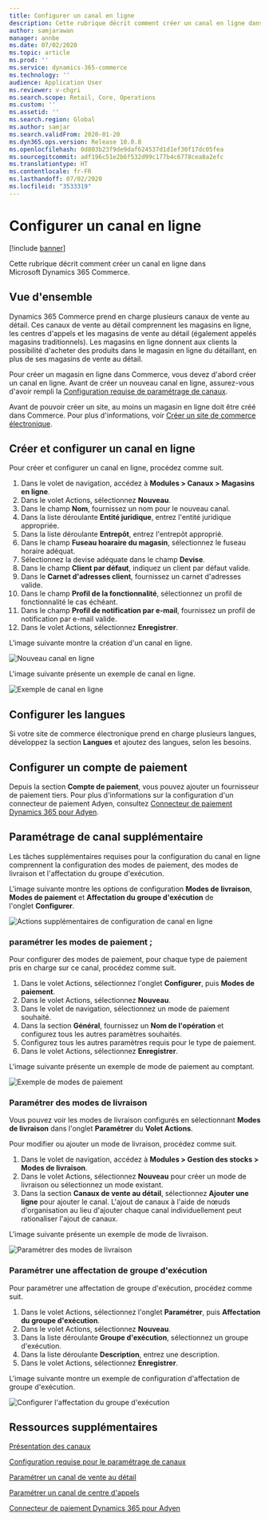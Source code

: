 ```yaml
---
title: Configurer un canal en ligne
description: Cette rubrique décrit comment créer un canal en ligne dans Microsoft Dynamics 365 Commerce.
author: samjarawan
manager: annbe
ms.date: 07/02/2020
ms.topic: article
ms.prod: ''
ms.service: dynamics-365-commerce
ms.technology: ''
audience: Application User
ms.reviewer: v-chgri
ms.search.scope: Retail, Core, Operations
ms.custom: ''
ms.assetid: ''
ms.search.region: Global
ms.author: samjar
ms.search.validFrom: 2020-01-20
ms.dyn365.ops.version: Release 10.0.8
ms.openlocfilehash: 0d803b23f9de9daf624537d1d1ef30f17dc05fea
ms.sourcegitcommit: adf196c51e2b6f532d99c177b4c6778cea8a2efc
ms.translationtype: HT
ms.contentlocale: fr-FR
ms.lasthandoff: 07/02/2020
ms.locfileid: "3533319"
---
```

# <a name="set-up-an-online-channel"></a>Configurer un canal en ligne


[!include [banner](includes/banner.md)]

Cette rubrique décrit comment créer un canal en ligne dans Microsoft Dynamics 365 Commerce.

## <a name="overview"></a>Vue d'ensemble

Dynamics 365 Commerce prend en charge plusieurs canaux de vente au détail. Ces canaux de vente au détail comprennent les magasins en ligne, les centres d'appels et les magasins de vente au détail (également appelés magasins traditionnels). Les magasins en ligne donnent aux clients la possibilité d'acheter des produits dans le magasin en ligne du détaillant, en plus de ses magasins de vente au détail.

Pour créer un magasin en ligne dans Commerce, vous devez d'abord créer un canal en ligne. Avant de créer un nouveau canal en ligne, assurez-vous d'avoir rempli la [Configuration requise de paramétrage de canaux](channels-prerequisites.md).

Avant de pouvoir créer un site, au moins un magasin en ligne doit être créé dans Commerce. Pour plus d'informations, voir [Créer un site de commerce électronique](create-ecommerce-site.md).

## <a name="create-and-configure-a-new-online-channel"></a>Créer et configurer un canal en ligne

Pour créer et configurer un canal en ligne, procédez comme suit.

1. Dans le volet de navigation, accédez à **Modules \> Canaux \> Magasins en ligne**.
1. Dans le volet Actions, sélectionnez **Nouveau**.
1. Dans le champ **Nom**, fournissez un nom pour le nouveau canal.
1. Dans la liste déroulante **Entité juridique**, entrez l'entité juridique appropriée.
1. Dans la liste déroulante **Entrepôt**, entrez l'entrepôt approprié.
1. Dans le champ **Fuseau hoaraire du magasin**, sélectionnez le fuseau horaire adéquat.
1. Sélectionnez la devise adéquate dans le champ **Devise**.
1. Dans le champ **Client par défaut**, indiquez un client par défaut valide.
1. Dans le **Carnet d'adresses client**, fournissez un carnet d'adresses valide.
1. Dans le champ **Profil de la fonctionnalité**, sélectionnez un profil de fonctionnalité le cas échéant.
1. Dans le champ **Profil de notification par e-mail**, fournissez un profil de notification par e-mail valide.
1. Dans le volet Actions, sélectionnez **Enregistrer**.

L'image suivante montre la création d'un canal en ligne.

![Nouveau canal en ligne](media/channel-setup-online-1.png)

L'image suivante présente un exemple de canal en ligne.

![Exemple de canal en ligne](media/channel-setup-online-2.png)

## <a name="set-up-languages"></a>Configurer les langues

Si votre site de commerce électronique prend en charge plusieurs langues, développez la section **Langues** et ajoutez des langues, selon les besoins.

## <a name="set-up-payment-account"></a>Configurer un compte de paiement

Depuis la section **Compte de paiement**, vous pouvez ajouter un fournisseur de paiement tiers. Pour plus d'informations sur la configuration d'un connecteur de paiement Adyen, consultez [Connecteur de paiement Dynamics 365 pour Adyen](../retail/dev-itpro/adyen-connector.md).

## <a name="additional-channel-set-up"></a>Paramétrage de canal supplémentaire

Les tâches supplémentaires requises pour la configuration du canal en ligne comprennent la configuration des modes de paiement, des modes de livraison et l'affectation du groupe d'exécution.

L'image suivante montre les options de configuration **Modes de livraison**, **Modes de paiement** et **Affectation du groupe d'exécution** de l'onglet **Configurer**.

![Actions supplémentaires de configuration de canal en ligne](media/channel-setup-online-3.png)

### <a name="set-up-payment-methods"></a>paramétrer les modes de paiement ;

Pour configurer des modes de paiement, pour chaque type de paiement pris en charge sur ce canal, procédez comme suit.

1. Dans le volet Actions, sélectionnez l'onglet **Configurer**, puis **Modes de paiement**.
1. Dans le volet Actions, sélectionnez **Nouveau**.
1. Dans le volet de navigation, sélectionnez un mode de paiement souhaité.
1. Dans la section **Général**, fournissez un **Nom de l'opération** et configurez tous les autres paramètres souhaités.
1. Configurez tous les autres paramètres requis pour le type de paiement.
1. Dans le volet Actions, sélectionnez **Enregistrer**.

L'image suivante présente un exemple de mode de paiement au comptant.

![Exemple de modes de paiement](media/channel-setup-retail-5.png)

### <a name="set-up-modes-of-delivery"></a>Paramétrer des modes de livraison

Vous pouvez voir les modes de livraison configurés en sélectionnant **Modes de livraison** dans l'onglet **Paramétrer** du **Volet Actions**.  

Pour modifier ou ajouter un mode de livraison, procédez comme suit.

1. Dans le volet de navigation, accédez à **Modules \> Gestion des stocks \> Modes de livraison**.
1. Dans le volet Actions, sélectionnez **Nouveau** pour créer un mode de livraison ou sélectionnez un mode existant.
1. Dans la section **Canaux de vente au détail**, sélectionnez **Ajouter une ligne** pour ajouter le canal. L'ajout de canaux à l'aide de nœuds d'organisation au lieu d'ajouter chaque canal individuellement peut rationaliser l'ajout de canaux.

L'image suivante présente un exemple de mode de livraison.

![Paramétrer des modes de livraison](media/channel-setup-retail-7.png)

### <a name="set-up-a-fulfillment-group-assignment"></a>Paramétrer une affectation de groupe d'exécution

Pour paramétrer une affectation de groupe d'exécution, procédez comme suit.

1. Dans le volet Actions, sélectionnez l'onglet **Paramétrer**, puis **Affectation du groupe d'exécution**.
1. Dans le volet Actions, sélectionnez **Nouveau**.
1. Dans la liste déroulante **Groupe d'exécution**, sélectionnez un groupe d'exécution.
1. Dans la liste déroulante **Description**, entrez une description.
1. Dans le volet Actions, sélectionnez **Enregistrer**.

L'image suivante montre un exemple de configuration d'affectation de groupe d'exécution.

![Configurer l'affectation du groupe d'exécution](media/channel-setup-retail-9.png)

## <a name="additional-resources"></a>Ressources supplémentaires

[Présentation des canaux](channels-overview.md)

[Configuration requise pour le paramétrage de canaux](channels-prerequisites.md)

[Paramétrer un canal de vente au détail](channel-setup-retail.md)

[Paramétrer un canal de centre d'appels](channel-setup-callcenter.md)

[Connecteur de paiement Dynamics 365 pour Adyen](../retail/dev-itpro/adyen-connector.md)
